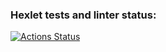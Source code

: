 ### Hexlet tests and linter status:
[![Actions Status](https://github.com/Murahainen/layout-designer-project-58/actions/workflows/hexlet-check.yml/badge.svg)](https://github.com/Murahainen/layout-designer-project-58/actions)